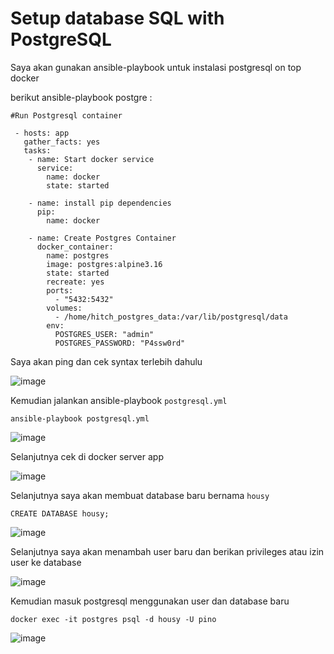# Setup database SQL with PostgreSQL

Saya akan gunakan ansible-playbook untuk instalasi postgresql on top docker

berikut ansible-playbook postgre :

```
#Run Postgresql container

 - hosts: app
   gather_facts: yes
   tasks:
    - name: Start docker service
      service:
        name: docker
        state: started

    - name: install pip dependencies
      pip:
        name: docker
 
    - name: Create Postgres Container
      docker_container:
        name: postgres
        image: postgres:alpine3.16
        state: started
        recreate: yes
        ports:
          - "5432:5432"
        volumes:
          - /home/hitch_postgres_data:/var/lib/postgresql/data
        env:
          POSTGRES_USER: "admin"
          POSTGRES_PASSWORD: "P4ssw0rd"
  ```
  
Saya akan ping dan cek syntax terlebih dahulu 

![image](https://user-images.githubusercontent.com/106061407/176099429-de1c3569-3c60-4892-a5cb-32b2e96675f8.png)

Kemudian jalankan ansible-playbook `postgresql.yml`

```
ansible-playbook postgresql.yml
```

![image](https://user-images.githubusercontent.com/106061407/176100378-83192d50-be93-42a3-95a3-e130bfa18c9a.png)

Selanjutnya cek di docker server app 

![image](https://user-images.githubusercontent.com/106061407/176101418-73a5c09b-64f3-4e4f-aaf0-0c5a5ce5594e.png)


Selanjutnya saya akan membuat database baru bernama `housy`

```
CREATE DATABASE housy;
```

![image](https://user-images.githubusercontent.com/106061407/176104976-a9e48639-0acf-4970-90c1-4de1945505d8.png)

Selanjutnya saya akan menambah user baru  dan berikan privileges atau izin user ke database

![image](https://user-images.githubusercontent.com/106061407/176105746-a8f64771-f7c9-4432-9da3-f623c7b015a7.png)

Kemudian masuk postgresql menggunakan user dan database baru 

```
docker exec -it postgres psql -d housy -U pino
```

![image](https://user-images.githubusercontent.com/106061407/176107692-836dc78e-3e60-41f5-9a85-c3ae6e7971f6.png)
